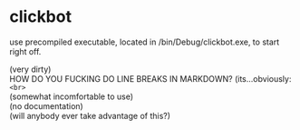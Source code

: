 # clickbot

use precompiled executable, located in /bin/Debug/clickbot.exe, to start right off.

(very dirty)<br> 
<span>HOW DO YOU FUCKING DO LINE BREAKS IN MARKDOWN? (its...obviously: <code>\<br\></code></span><br>
(somewhat incomfortable to use)<br>
(no documentation)<br>
(will anybody ever take advantage of this?)<br>
